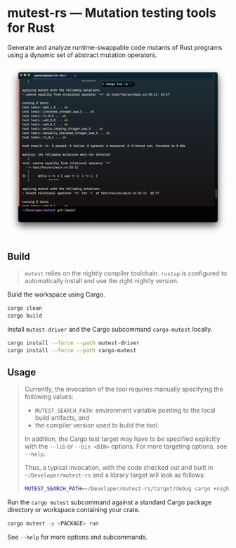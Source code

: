 # mutest-rs &mdash; Mutation testing tools for Rust

Generate and analyze runtime-swappable code mutants of Rust programs using a dynamic set of abstract mutation operators.

![Output of mutest](docs/res/output.png)

## Build

> `mutest` relies on the nightly compiler toolchain. `rustup` is configured to automatically install and use the right nightly version.

Build the workspace using Cargo.

```sh
cargo clean
cargo build
```

Install `mutest-driver` and the Cargo subcommand `cargo-mutest` locally.

```sh
cargo install --force --path mutest-driver
cargo install --force --path cargo-mutest
```

## Usage

> Currently, the invocation of the tool requires manually specifying the following values:
> * `MUTEST_SEARCH_PATH`: environment variable pointing to the local build artifacts, and
> * the compiler version used to build the tool.
>
> In addition, the Cargo test target may have to be specified explicitly with the `--lib` or `--bin <BIN>` options. For more targeting options, see `--help`.
>
> Thus, a typical invocation, with the code checked out and built in `~/Developer/mutest-rs` and a library target will look as follows:
>
> ```sh
> MUTEST_SEARCH_PATH=~/Developer/mutest-rs/target/debug cargo +nightly-2022-06-13 mutest --lib run
> ```

Run the `cargo mutest` subcommand against a standard Cargo package directory or workspace containing your crate.

```sh
cargo mutest -p <PACKAGE> run
```

See `--help` for more options and subcommands.
